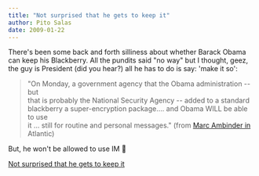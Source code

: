 ```yaml
---
title: "Not surprised that he gets to keep it"
author: Pito Salas
date: 2009-01-22
---
```




There's been some back and forth silliness about whether Barack Obama can keep
his Blackberry. All the pundits said "no way" but I thought, geez, the guy is
President (did you hear?) all he has to do is say: 'make it so':

> "On Monday, a government agency that the Obama administration  -- but  
> that is probably the National Security Agency -- added to a standard  
> blackberry a super-encryption package…. and Obama WILL be able to use  
> it … still for routine and personal messages." (from [Marc Ambinder in
> ](<http://marcambinder.theatlantic.com/archives/2009/01/obama_will_get_his_blackberry.php>)Atlantic)

But, he won't be allowed to use IM 🙂


[Not surprised that he gets to keep it](None)
